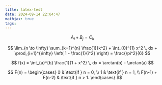 ```yaml
---
title: latex-test
date: 2024-09-14 22:04:47
mathjax: true
tags:
---
```


$$
A_i+B_j=C_k
$$

$$
\lim_{n \to \infty} \sum_{k=1}^{n} \frac{1}{k^2} + \int_{0}^{1} x^2 \, dx + \prod_{i=1}^{\infty} \left( 1 - \frac{1}{i^2} \right) = \frac{\pi^2}{6}
$$

$$
f(x) = \int_{a}^{b} \frac{1}{1 + x^2} \, dx = \arctan(b) - \arctan(a)
$$

$$
F(n) = 
\begin{cases}
0 & \text{if } n = 0, \\
1 & \text{if } n = 1, \\
F(n-1) + F(n-2) & \text{if } n > 1.
\end{cases}
$$
